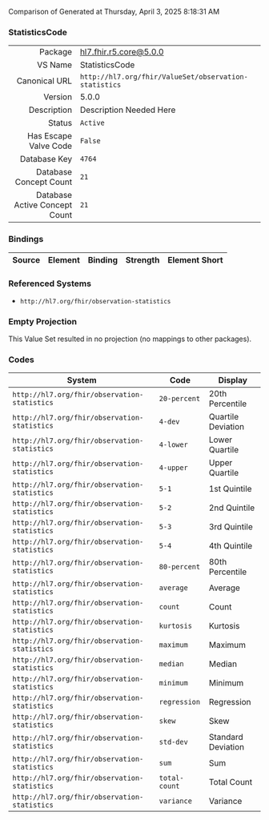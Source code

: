 Comparison of 
Generated at Thursday, April 3, 2025 8:18:31 AM

### StatisticsCode

|      |     |
| ---: | --- |
| Package | hl7.fhir.r5.core@5.0.0 |
| VS Name | StatisticsCode |
| Canonical URL | `http://hl7.org/fhir/ValueSet/observation-statistics` |
| Version | 5.0.0 |
| Description | Description Needed Here |
| Status | `Active` |
| Has Escape Valve Code | `False` |
| Database Key | `4764` |
| Database Concept Count | `21` |
| Database Active Concept Count | `21` |
### Bindings

| Source | Element | Binding | Strength | Element Short |
| ------ | ------- | ------- | -------- | ------------- |

### Referenced Systems

* `http://hl7.org/fhir/observation-statistics`
### Empty Projection

This Value Set resulted in no projection (no mappings to other packages).

### Codes

| System | Code | Display |
| ------ | ---- | ------- |
| `http://hl7.org/fhir/observation-statistics` | `20-percent` | 20th Percentile |
| `http://hl7.org/fhir/observation-statistics` | `4-dev` | Quartile Deviation |
| `http://hl7.org/fhir/observation-statistics` | `4-lower` | Lower Quartile |
| `http://hl7.org/fhir/observation-statistics` | `4-upper` | Upper Quartile |
| `http://hl7.org/fhir/observation-statistics` | `5-1` | 1st Quintile |
| `http://hl7.org/fhir/observation-statistics` | `5-2` | 2nd Quintile |
| `http://hl7.org/fhir/observation-statistics` | `5-3` | 3rd Quintile |
| `http://hl7.org/fhir/observation-statistics` | `5-4` | 4th Quintile |
| `http://hl7.org/fhir/observation-statistics` | `80-percent` | 80th Percentile |
| `http://hl7.org/fhir/observation-statistics` | `average` | Average |
| `http://hl7.org/fhir/observation-statistics` | `count` | Count |
| `http://hl7.org/fhir/observation-statistics` | `kurtosis` | Kurtosis |
| `http://hl7.org/fhir/observation-statistics` | `maximum` | Maximum |
| `http://hl7.org/fhir/observation-statistics` | `median` | Median |
| `http://hl7.org/fhir/observation-statistics` | `minimum` | Minimum |
| `http://hl7.org/fhir/observation-statistics` | `regression` | Regression |
| `http://hl7.org/fhir/observation-statistics` | `skew` | Skew |
| `http://hl7.org/fhir/observation-statistics` | `std-dev` | Standard Deviation |
| `http://hl7.org/fhir/observation-statistics` | `sum` | Sum |
| `http://hl7.org/fhir/observation-statistics` | `total-count` | Total Count |
| `http://hl7.org/fhir/observation-statistics` | `variance` | Variance |
